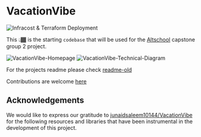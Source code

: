 # VacationVibe

![Infracost & Terraform Deployment](https://github.com/capgp2/VacationVibe/actions/workflows/caller.yml/badge.svg)

This 👆🏾 is the starting `codebase` that will be used for the [Altschool](https://www.altschoolafrica.com/) capstone group 2 project.

![VacationVibe-Homepage](images/vacationvibe-homepage.png)
![VacationVibe-Technical-Diagram](images/vacationvibe-technical-diagram.png)

For the projects readme please check [readme-old](docs/README-OLD.md)

Contributions are welcome [here](docs/CONTRIBUTING.md)

## Acknowledgements

We would like to express our gratitude to [junaidsaleem10144/VacationVibe](https://github.com/junaidsaleem10144/VacationVibe) for the following resources and libraries that have been instrumental in the development of this project.
